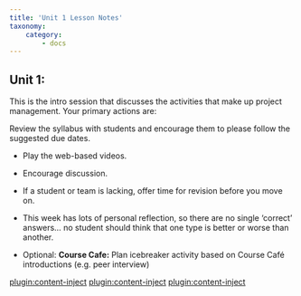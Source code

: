 ```yaml
---
title: 'Unit 1 Lesson Notes'
taxonomy:
    category:
        - docs
---
```


## Unit 1:

This is the intro session that discusses the activities that make up project management. Your primary actions are:

Review the syllabus with students and encourage them to please follow the suggested due dates.
-   Play the web-based videos.

-   Encourage discussion.

-   If a student or team is lacking, offer time for revision before you move
        on.

-   This week has lots of personal reflection, so there are no single
        ‘correct’ answers… no student should think that one type is better or
        worse than another.
- Optional: **Course Cafe:** Plan icebreaker activity based on Course Café introductions (e.g. peer interview)

[plugin:content-inject](../_1-2)
[plugin:content-inject](../_1-3)
[plugin:content-inject](../_1-4)
